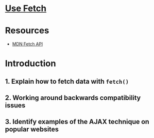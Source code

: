 # [Use Fetch](https://learn.co/tracks/online-software-engineering-structured/front-end-web-programming/communication-with-the-server/use-fetch)

# Resources

- [MDN Fetch API](https://developer.mozilla.org/en-US/docs/Web/API/Fetch_API)

# Introduction


## 1. Explain how to fetch data with `fetch()`

## 2. Working around backwards compatibility issues

## 3. Identify examples of the AJAX technique on popular websites
